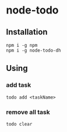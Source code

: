 # node-todo

## Installation

```
npm i -g npm
npm i -g node-todo-dh
```

## Using

### add task
```
todo add <taskName>
```

### remove all task
```
todo clear
```
